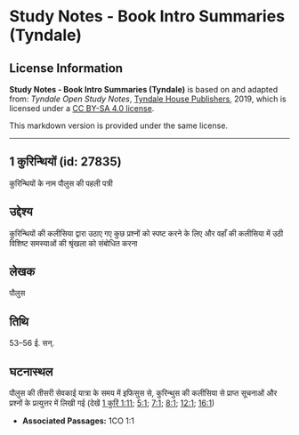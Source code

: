 # Study Notes - Book Intro Summaries (Tyndale)

## License Information

**Study Notes - Book Intro Summaries (Tyndale)** is based on and adapted from: _Tyndale Open Study Notes_, [Tyndale House Publishers](https://tyndaleopenresources.com/), 2019, which is licensed under a [CC BY-SA 4.0 license](https://creativecommons.org/licenses/by-sa/4.0/legalcode.en).

This markdown version is provided under the same license.



--------------------------------

## 1 कुरिन्थियों (id: 27835)

कुरिन्थियों के नाम पौलुस की पहली पत्री

उद्देश्य
--------

कुरिन्थियों की कलीसिया द्वारा उठाए गए कुछ प्रश्नों को स्पष्ट करने के लिए और वहाँ की कलीसिया में उठी विशिष्ट समस्याओं की श्रृंखला को संबोधित करना

लेखक
----

पौलुस

तिथि
----

53–56 ई. सन्.

घटनास्थल
--------

पौलुस की तीसरी सेवकाई यात्रा के समय में इफिसुस से, कुरिन्थुस की कलीसिया से प्राप्त सूचनाओं और प्रश्नों के प्रत्युत्तर में लिखी गई (देखें [1 कुरिं 1:11](https://ref.ly/1Cor1:11); [5:1](https://ref.ly/1Cor5:1); [7:1](https://ref.ly/1Cor7:1); [8:1](https://ref.ly/1Cor8:1); [12:1](https://ref.ly/1Cor12:1); [16:1](https://ref.ly/1Cor16:1))

* **Associated Passages:** 1CO 1:1

